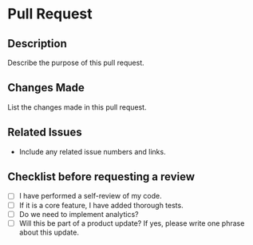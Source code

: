 # Pull Request

## Description
Describe the purpose of this pull request.

## Changes Made
List the changes made in this pull request.

## Related Issues
- Include any related issue numbers and links.

## Checklist before requesting a review
- [ ] I have performed a self-review of my code.
- [ ] If it is a core feature, I have added thorough tests.
- [ ] Do we need to implement analytics?
- [ ] Will this be part of a product update? If yes, please write one phrase about this update.
